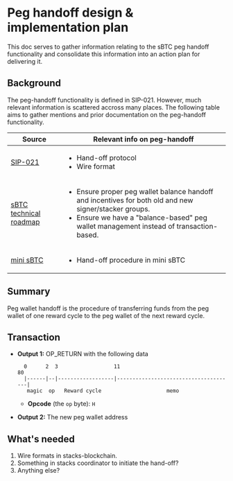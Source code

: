 # Peg handoff design & implementation plan
This doc serves to gather information relating to the sBTC peg handoff functionality
and consolidate this information into an action plan for delivering it.

## Background

The peg-handoff functionality is defined in SIP-021.
However, much relevant information is scattered accross many places.
The following table aims to gather mentions and prior documentation on the peg-handoff functionality.

| Source | Relevant info on peg-handoff |
|---------|---------|
| [SIP-021](https://github.com/stacksgov/sips/blob/56b73eada5ef1b72376f4a230949297b3edcc562/sips/sip-021/sip-021-trustless-two-way-peg-for-bitcoin.md) | <ul><li>Hand-off protocol</li><li>Wire format</li></ul> |
| [sBTC technical roadmap](https://docs.google.com/spreadsheets/d/1DwLNts95_4olTXKFI1sV7kF47UlvbpmdADfhUtZ9xJA/) | <ul><li>Ensure proper peg wallet balance handoff and incentives for both old and new signer/stacker groups.</li><li> Ensure we have a "balance-based" peg wallet management instead of transaction-based. </li></ul>|
| [mini sBTC](https://docs.google.com/document/d/1R33gZupJg0KsY-vRZYbVFwTHRmq2BCIvyPIVeY0JyGM) | <ul><li>Hand-off procedure in mini sBTC</li></ul> |

## Summary
Peg wallet handoff is the procedure of transferring funds from the peg wallet of one reward cycle to the peg wallet of the next reward cycle.

## Transaction
- **Output 1:** OP_RETURN with the following data
    ```
      0      2  3                  11                                     80
      |------|--|------------------|--------------------------------------|
       magic  op   Reward cycle                     memo
    ```
  - **Opcode** (the `op` byte): `H`

- **Output 2:** The new peg wallet address

## What's needed

1. Wire formats in stacks-blockchain.
2. Something in stacks coordinator to initiate the hand-off?
3. Anything else?

